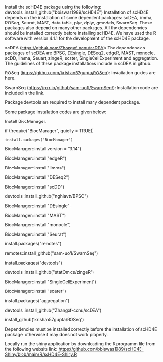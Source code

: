 Install the scHD4E package using the following: devtools::install_github("bbiswas1989/scHD4E")
Installation of scHD4E depends on the installation of some dependent packages: scDEA, limma, ROSeq, Seurat, MAST, data.table, plyr, dplyr, gmodels, SwarnSeq.
These packages also depend on many other packages. All the dependencies should be installed correctly before installing scHD4E. 
We have used the R software with version 4.1.1 for the development of the scHD4E package.

scDEA (https://github.com/Zhangxf-ccnu/scDEA): The dependencies packages of scDEA are BPSC, DEsingle, DESeq2, edgeR, MAST, monocle, scDD, limma, Seuart, zingeR, scater,
SingleCellExperiment and aggregation. The guidelines of these package installations include in scDEA in github.

ROSeq (https://github.com/krishan57gupta/ROSeq): Installation guides are here.

SwarnSeq (https://rdrr.io/github/sam-uofl/SwarnSeq/): Installation code are included in the link.

Package devtools are required to install many dependent package.

Some package installation codes are given below:

Install BiocManager:

if (!require("BiocManager", quietly = TRUE))

    install.packages("BiocManager")
    
BiocManager::install(version = "3.14")

BiocManager::install("edgeR")

BiocManager::install("limma")

BiocManager::install("DESeq2")

BiocManager::install("scDD")

devtools::install_github("nghiavtr/BPSC")

BiocManager::install("DEsingle")

BiocManager::install("MAST")

BiocManager::install("monocle")

BiocManager::install("Seurat")

install.packages("remotes")

remotes::install_github("sam-uofl/SwarnSeq")

install.packages("devtools")

devtools::install_github("statOmics/zingeR")

BiocManager::install("SingleCellExperiment")

BiocManager::install("scater")

install.packages("aggregation")

devtools::install_github("Zhangxf-ccnu/scDEA")

install_github('krishan57gupta/ROSeq')

Dependencies must be installed correctly before the installation of scHD4E package, otherwise it may does not work properly.


Locally run the shiny application by downloading the R programm file from 
the following website link: https://github.com/bbiswas1989/scHD4E-Shiny/blob/main/R/scHD4E-Shiny.R
